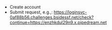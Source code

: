 - Create account
- Submit request, e.g.,: https://loginsvc-0af88b56.challenges.bsidessf.net/check?continue=https://enzhkdul29n9.x.pipedream.net


